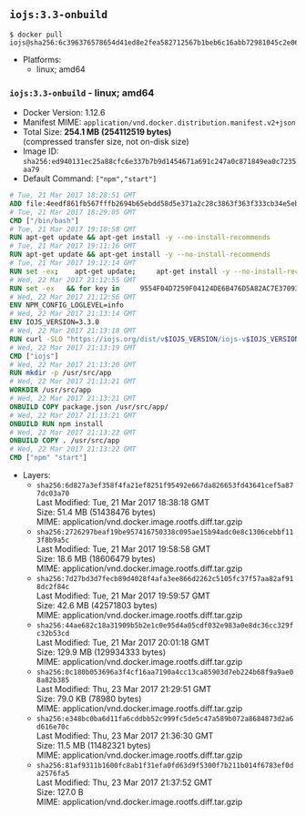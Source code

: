 ## `iojs:3.3-onbuild`

```console
$ docker pull iojs@sha256:6c396376578654d41ed8e2fea582712567b1beb6c16abb72981045c2e06ec8ae
```

-	Platforms:
	-	linux; amd64

### `iojs:3.3-onbuild` - linux; amd64

-	Docker Version: 1.12.6
-	Manifest MIME: `application/vnd.docker.distribution.manifest.v2+json`
-	Total Size: **254.1 MB (254112519 bytes)**  
	(compressed transfer size, not on-disk size)
-	Image ID: `sha256:ed940131ec25a88cfc6e337b7b9d1454671a691c247a0c871849ea0c7235aa79`
-	Default Command: `["npm","start"]`

```dockerfile
# Tue, 21 Mar 2017 18:28:51 GMT
ADD file:4eedf861fb567fffb2694b65ebdd58d5e371a2c28c3863f363f333cb34e5eb7b in / 
# Tue, 21 Mar 2017 18:29:05 GMT
CMD ["/bin/bash"]
# Tue, 21 Mar 2017 19:10:58 GMT
RUN apt-get update && apt-get install -y --no-install-recommends 		ca-certificates 		curl 		wget 	&& rm -rf /var/lib/apt/lists/*
# Tue, 21 Mar 2017 19:11:16 GMT
RUN apt-get update && apt-get install -y --no-install-recommends 		bzr 		git 		mercurial 		openssh-client 		subversion 				procps 	&& rm -rf /var/lib/apt/lists/*
# Tue, 21 Mar 2017 19:12:14 GMT
RUN set -ex; 	apt-get update; 	apt-get install -y --no-install-recommends 		autoconf 		automake 		bzip2 		file 		g++ 		gcc 		imagemagick 		libbz2-dev 		libc6-dev 		libcurl4-openssl-dev 		libdb-dev 		libevent-dev 		libffi-dev 		libgdbm-dev 		libgeoip-dev 		libglib2.0-dev 		libjpeg-dev 		libkrb5-dev 		liblzma-dev 		libmagickcore-dev 		libmagickwand-dev 		libncurses-dev 		libpng-dev 		libpq-dev 		libreadline-dev 		libsqlite3-dev 		libssl-dev 		libtool 		libwebp-dev 		libxml2-dev 		libxslt-dev 		libyaml-dev 		make 		patch 		xz-utils 		zlib1g-dev 				$( 			if apt-cache show 'default-libmysqlclient-dev' 2>/dev/null | grep -q '^Version:'; then 				echo 'default-libmysqlclient-dev'; 			else 				echo 'libmysqlclient-dev'; 			fi 		) 	; 	rm -rf /var/lib/apt/lists/*
# Wed, 22 Mar 2017 21:12:55 GMT
RUN set -ex   && for key in     9554F04D7259F04124DE6B476D5A82AC7E37093B     94AE36675C464D64BAFA68DD7434390BDBE9B9C5     0034A06D9D9B0064CE8ADF6BF1747F4AD2306D93     FD3A5288F042B6850C66B31F09FE44734EB7990E     71DCFD284A79C3B38668286BC97EC7A07EDE3FC1     DD8F2338BAE7501E3DD5AC78C273792F7D83545D   ; do     gpg --keyserver ha.pool.sks-keyservers.net --recv-keys "$key"   ; done
# Wed, 22 Mar 2017 21:12:56 GMT
ENV NPM_CONFIG_LOGLEVEL=info
# Wed, 22 Mar 2017 21:13:14 GMT
ENV IOJS_VERSION=3.3.0
# Wed, 22 Mar 2017 21:13:18 GMT
RUN curl -SLO "https://iojs.org/dist/v$IOJS_VERSION/iojs-v$IOJS_VERSION-linux-x64.tar.gz"   && curl -SLO "https://iojs.org/dist/v$IOJS_VERSION/SHASUMS256.txt.asc"   && gpg --verify SHASUMS256.txt.asc   && grep " iojs-v$IOJS_VERSION-linux-x64.tar.gz\$" SHASUMS256.txt.asc | sha256sum -c -   && tar -xzf "iojs-v$IOJS_VERSION-linux-x64.tar.gz" -C /usr/local --strip-components=1   && rm "iojs-v$IOJS_VERSION-linux-x64.tar.gz" SHASUMS256.txt.asc
# Wed, 22 Mar 2017 21:13:19 GMT
CMD ["iojs"]
# Wed, 22 Mar 2017 21:13:20 GMT
RUN mkdir -p /usr/src/app
# Wed, 22 Mar 2017 21:13:21 GMT
WORKDIR /usr/src/app
# Wed, 22 Mar 2017 21:13:21 GMT
ONBUILD COPY package.json /usr/src/app/
# Wed, 22 Mar 2017 21:13:21 GMT
ONBUILD RUN npm install
# Wed, 22 Mar 2017 21:13:22 GMT
ONBUILD COPY . /usr/src/app
# Wed, 22 Mar 2017 21:13:22 GMT
CMD ["npm" "start"]
```

-	Layers:
	-	`sha256:6d827a3ef358f4fa21ef8251f95492e667da826653fd43641cef5a877dc03a70`  
		Last Modified: Tue, 21 Mar 2017 18:38:18 GMT  
		Size: 51.4 MB (51438476 bytes)  
		MIME: application/vnd.docker.image.rootfs.diff.tar.gzip
	-	`sha256:2726297beaf19be957416750338c095ae15b94adc0e8c1306cebbf113f8b9a5c`  
		Last Modified: Tue, 21 Mar 2017 19:58:58 GMT  
		Size: 18.6 MB (18606479 bytes)  
		MIME: application/vnd.docker.image.rootfs.diff.tar.gzip
	-	`sha256:7d27bd3d7fecb89d4028f4afa3ee866d2262c5105fc37f57aa82af918dc2f84c`  
		Last Modified: Tue, 21 Mar 2017 19:59:57 GMT  
		Size: 42.6 MB (42571803 bytes)  
		MIME: application/vnd.docker.image.rootfs.diff.tar.gzip
	-	`sha256:44ae682c18a31909b5b2e1c0e95d4a05cdf032e983a0e8dc36cc329fc32b53cd`  
		Last Modified: Tue, 21 Mar 2017 20:01:18 GMT  
		Size: 129.9 MB (129934333 bytes)  
		MIME: application/vnd.docker.image.rootfs.diff.tar.gzip
	-	`sha256:0c180b053696a3f4cf16aa7190a4cc13ca85903d7eb224b68f9a9ae08a82b385`  
		Last Modified: Thu, 23 Mar 2017 21:29:51 GMT  
		Size: 79.0 KB (78980 bytes)  
		MIME: application/vnd.docker.image.rootfs.diff.tar.gzip
	-	`sha256:e348bc0ba6d11fa6cddbb52c999fc5de5c47a589b072a8684873d2a6d616e70c`  
		Last Modified: Thu, 23 Mar 2017 21:36:30 GMT  
		Size: 11.5 MB (11482321 bytes)  
		MIME: application/vnd.docker.image.rootfs.diff.tar.gzip
	-	`sha256:81af9311b1600fc8ab1f31efa0fd63d9f5300f7b211b014f6783ef0da2576fa5`  
		Last Modified: Thu, 23 Mar 2017 21:37:52 GMT  
		Size: 127.0 B  
		MIME: application/vnd.docker.image.rootfs.diff.tar.gzip
